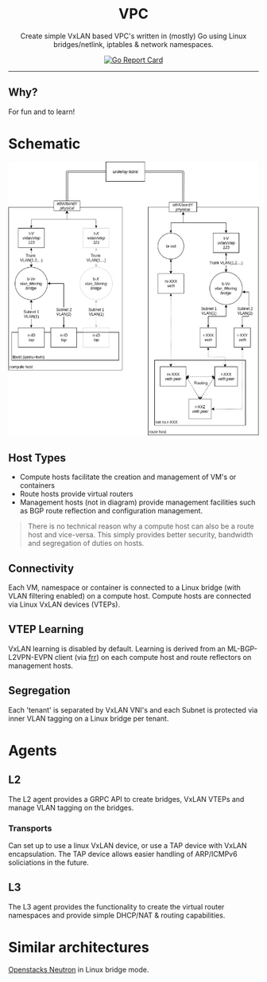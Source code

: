 <div style="text-align: center;">
<h1>VPC</h1>
Create simple VxLAN based VPC's written in (mostly) Go using Linux bridges/netlink, iptables & network namespaces.
<p>
<a href="https://goreportcard.com/report/github.com/tcfw/vpc" title="Go Report Card"><img alt="Go Report Card" src="https://goreportcard.com/badge/github.com/tcfw/vpc"></a>
</p>
</div>
<hr/>

## Why?
For fun and to learn!

# Schematic
![vpc](./docs/res/vpc.jpg "VPC")

## Host Types
 - Compute hosts facilitate the creation and management of VM's or containers 
 - Route hosts provide virtual routers
 - Management hosts (not in diagram) provide management facilities such as BGP route reflection and configuration management. 

> There is no technical reason why a compute host can also be a route host and vice-versa. This simply provides better security, bandwidth and segregation of duties on hosts.

## Connectivity
Each VM, namespace or container is connected to a Linux bridge (with VLAN filtering enabled) on a compute host. Compute hosts are connected via Linux VxLAN devices (VTEPs).

## VTEP Learning
VxLAN learning is disabled by default. Learning is derived from an ML-BGP-L2VPN-EVPN client (via [frr](https://github.com/FRRouting/frr)) on each compute host and route reflectors on management hosts. 

## Segregation
Each 'tenant' is separated by VxLAN VNI's and each Subnet is protected via inner VLAN tagging on a Linux bridge per tenant. 

# Agents
## L2
The L2 agent provides a GRPC API to create bridges, VxLAN VTEPs and manage VLAN tagging on the bridges.

### Transports
Can set up to use a linux VxLAN device, or use a TAP device with VxLAN encapsulation. The TAP device allows easier handling of ARP/ICMPv6 soliciations in the future.

## L3
The L3 agent provides the functionality to create the virtual router namespaces and provide simple DHCP/NAT & routing capabilities.

# Similar architectures
[Openstacks Neutron](https://wiki.openstack.org/wiki/Neutron) in Linux bridge mode.